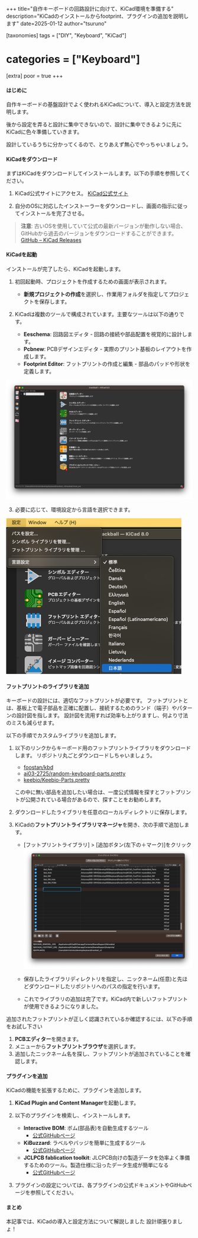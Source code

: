 +++
title="自作キーボードの回路設計に向けて、KiCad環境を準備する"
description="KiCadのインストールからfootprint、プラグインの追加を説明します"
date=2025-01-12
author="tsuruno"

[taxonomies]
tags = ["DIY", "Keyboard", "KiCad"]
# categories = ["Keyboard"]

[extra]
poor = true
+++


#### はじめに

自作キーボードの基盤設計でよく使われるKiCadについて、導入と設定方法を説明します。

後から設定を弄ると設計に集中できないので、設計に集中できるように先にKiCadに色々準備していきます。

設計しているうちに分かってくるので、とりあえず無心でやっちゃいましょう。

#### KiCadをダウンロード

まずはKiCadをダウンロードしてインストールします。以下の手順を参照してください。

1. KiCad公式サイトにアクセス。
   [KiCad公式サイト](https://www.kicad.org/)

2. 自分のOSに対応したインストーラーをダウンロードし、画面の指示に従ってインストールを完了させる。

> **注意**: 古いOSを使用していて公式の最新バージョンが動作しない場合、GitHubから過去のバージョンをダウンロードすることができます。
> [GitHub – KiCad Releases](https://github.com/KiCad/kicad-source-mirror/releases)

#### KiCadを起動

インストールが完了したら、KiCadを起動します。

1. 初回起動時、プロジェクトを作成するための画面が表示されます。

   - **新規プロジェクトの作成**を選択し、作業用フォルダを指定してプロジェクトを保存します。

2. KiCadは複数のツールで構成されています。主要なツールは以下の通りです。

   - **Eeschema**: 回路図エディタ - 回路の接続や部品配置を視覚的に設計します。
   - **Pcbnew**: PCBデザインエディタ - 実際のプリント基板のレイアウトを作成します。
   - **Footprint Editor**: フットプリントの作成と編集 - 部品のパッドや形状を定義します。

![alt text](image1.png)

3. 必要に応じて、環境設定から言語を選択できます。

![alt text](image.png)

#### フットプリントのライブラリを追加

キーボードの設計には、適切なフットプリントが必要です。
フットプリントとは、基板上で電子部品を正確に配置し、接続するためのランド（端子）やパターンの設計図を指します。
設計図を流用すれば効率も上がりますし、何より寸法のミスも減らせます。

以下の手順でカスタムライブラリを追加します。

1. 以下のリンクからキーボード用のフットプリントライブラリをダウンロードします。
リポジトリ丸ごとダウンロードしちゃいましょう。

   - [foostan/kbd](https://github.com/foostan/kbd)
   - [ai03-2725/random-keyboard-parts.pretty](https://github.com/ai03-2725/random-keyboard-parts.pretty)
   - [keebio/Keebio-Parts.pretty](https://github.com/keebio/Keebio-Parts.pretty)

   この中に無い部品を追加したい場合は、一度公式情報を探すとフットプリントが公開されている場合があるので、探すことをお勧めします。

2. ダウンロードしたライブラリを任意のローカルディレクトリに保存します。

3. KiCadの**フットプリントライブラリマネージャ**を開き、次の手順で追加します。

   - [フットプリントライブラリ] > [追加ボタン(左下の＋マーク)]をクリック
   ![alt text](image-1.png)

   - 保存したライブラリディレクトリを指定し、ニックネーム(任意)と先ほどダウンロードしたリポジトリへのパスの指定を行います。

   - これでライブラリの追加は完了です。KiCad内で新しいフットプリントが使用できるようになりました。

追加されたフットプリントが正しく認識されているか確認するには、以下の手順をお試し下さい

1. **PCBエディター**を開きます。
2. メニューから**フットプリントブラウザ**を選択します。
3. 追加したニックネーム名を探し、フットプリントが追加されていることを確認します。

#### プラグインを追加

KiCadの機能を拡張するために、プラグインを追加します。

1. **KiCad Plugin and Content Manager**を起動します。

2. 以下のプラグインを検索し、インストールします。

   - **Interactive BOM**: ボム(部品表)を自動生成するツール
     - [公式GitHubページ](https://github.com/openscopeproject/InteractiveHtmlBom)
   - **KiBuzzard**: ラベルやバッジを簡単に生成するツール
     - [公式GitHubページ](https://github.com/Gasman2014/KiBuzzard)
   - **JCLPCB fablication toolkit**: JLCPCB向けの製造データを効率よく準備するためのツール。製造仕様に沿ったデータ生成が簡単になる
     - [公式GitHubページ](https://github.com/bouni/kicad-jlcpcb-tools)

3. プラグインの設定については、各プラグインの公式ドキュメントやGitHubページを参照してください。

#### まとめ

本記事では、KiCadの導入と設定方法について解説しました
設計頑張りましょ！
